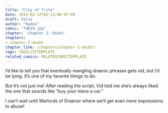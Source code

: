 ```yaml
---
title: "City of Trite"
date: 2014-02-12T03:13:00-07:00
draft: false
author: "Rades"
comic: "fd019.jpg"
chapter: 'Chapter 2: Doubt'
chapters:
- chapter-2-doubt
chapter_link: /chapters/chapter-2-doubt/
tags: TAGSLISTTEMPLATE
related_comics: RELATEDCOMICTEMPLATE
---
```


I’d like to tell you that eventually mangling draenic phrases gets old, but I’d be lying. It’s one of my favorite things to do. 


But it’s not just me! After reading the script, Vid told me she’s always liked the one that sounds like “buy your niece a car.”


I can’t wait until Warlords of Draenor where we’ll get even *more* expressions to abuse!

